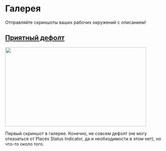 # Галерея

Отправляйте скриншоты ваших рабочих окружений с описанием!

<a href="122021/1.html"><h2>Приятный дефолт</h2></a>

<img src="pic/1_1.png" width="455" height="256">

Первый скриншот в галерее. Конечно, не совсем дефолт (не могу отказаться от Places Status Indicator, да и необходимости в этом нет), но что-то около того.
